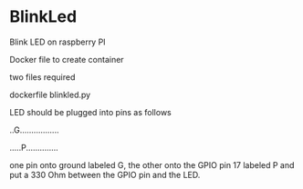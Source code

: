 # BlinkLed
Blink LED on raspberry PI

Docker file to create container

two files required

dockerfile
blinkled.py

LED should be plugged into pins as follows

  
..G................. 

.....P.............. 

one pin onto ground labeled G, the other onto the GPIO pin 17 labeled P and put a 330 Ohm between the GPIO pin and the LED.
